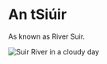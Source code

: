 # An tSiúir
<!-- more -->

As known as River Suir.

![Suir River in a cloudy day](../../.vuepress/public/assets/photos/DSC00222_1750x2624.png)